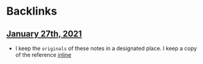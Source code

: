 
# Backlinks
## [January 27th, 2021](<January 27th, 2021.md>)
- I keep the `originals` of these notes in a designated place. I keep a copy of the reference [inline](<inline.md>)

